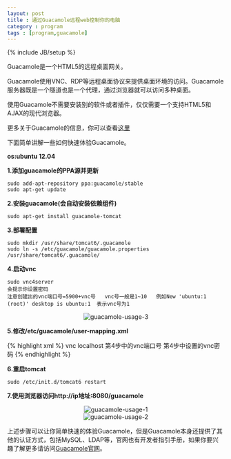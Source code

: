 ```yaml
---
layout: post
title : 通过Guacamole远程web控制你的电脑
category : program
tags : [program,guacamole]
---
```

{% include JB/setup %}

Guacamole是一个HTML5的远程桌面网关。

Guacamole使用VNC、RDP等远程桌面协议来提供桌面环境的访问。Guacamole服务器既是一个隧道也是一个代理，通过浏览器就可以访问多种桌面。

使用Guacamole不需要安装别的软件或者插件，仅仅需要一个支持HTML5和AJAX的现代浏览器。

更多关于Guacamole的信息，你可以查看[这里](http://guac-dev.org/)

下面简单讲解一些如何快速体验Guacamole。

**os:ubuntu 12.04**

**1.添加guacamole的PPA源并更新**

	sudo add-apt-repository ppa:guacamole/stable
	sudo apt-get update

**2.安装guacamole(会自动安装依赖组件)**

	sudo apt-get install guacamole-tomcat	

**3.部署配置**

	sudo mkdir /usr/share/tomcat6/.guacamole
	sudo ln -s /etc/guacamole/guacamole.properties /usr/share/tomcat6/.guacamole/

**4.启动vnc**

	sudo vnc4server 
	会提示你设置密码
	注意创建出的vnc端口号=5900+vnc号   vnc号一般是1~10   例如New 'ubuntu:1 (root)' desktop is ubuntu:1  表示vnc号为1

<center><img alt="guacamole-usage-3" src="{{ ASSET_PATH }}hooligan/img/post/guacamole-usage-3.jpg"/></center>

**5.修改/etc/guacamole/user-mapping.xml**

{% highlight xml %}
	<authorize username="web登录用户名" password="web登录密码">
            <protocol>vnc</protocol>
            <param name="hostname">localhost</param>
            <param name="port">第4步中的vnc端口号</param>
            <param name="password">第4步中设置的vnc密码</param>
    </authorize> 
{% endhighlight %}

**6.重启tomcat**

	sudo /etc/init.d/tomcat6 restart

**7.使用浏览器访问http://ip地址:8080/guacamole**

<center><img alt="guacamole-usage-1" src="{{ ASSET_PATH }}hooligan/img/post/guacamole-usage-1.JPG"/></center>

<center><img alt="guacamole-usage-2" src="{{ ASSET_PATH }}hooligan/img/post/guacamole-usage-2.JPG"/></center>

上述步骤可以让你简单快速的体验Guacamole，但是Guacamole本身还提供了其他的认证方式，包括MySQL、LDAP等，官网也有开发者指引手册，如果你要兴趣了解更多请访问[Guacamole官网](http://guac-dev.org/)。
